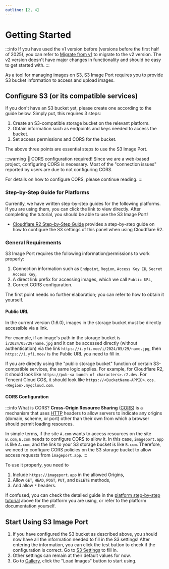 ```yaml
---
outline: [2, 4]
---
```


# Getting Started

:::info
If you have used the v1 version before (versions before the first half of 2025), you can refer to [Migrate from v1](/guide/migrate-from-v1) to migrate to the v2 version. The v2 version doesn't have major changes in functionality and should be easy to get started with.
:::

As a tool for managing images on S3, S3 Image Port requires you to provide S3 bucket information to access and upload images.

## Configure S3 (or its compatible services)

If you don't have an S3 bucket yet, please create one according to the guide below. Simply put, this requires 3 steps:

1. Create an S3-compatible storage bucket on the relevant platform.
2. Obtain information such as endpoints and keys needed to access the bucket.
3. Set access permissions and CORS for the bucket.

The above three points are essential steps to use the S3 Image Port.

:::warning :red_circle: CORS configuration required!
Since we are a web-based project, configuring CORS is necessary. Most of the "connection issues" reported by users are due to not configuring CORS.

For details on how to configure CORS, please continue reading.
:::

### Step-by-Step Guide for Platforms

Currently, we have written step-by-step guides for the following platforms. If you are using them, you can click the link to view directly. After completing the tutorial, you should be able to use the S3 Image Port!

- [Cloudflare R2 Step-by-Step Guide](/guide/for-cloudflare-r2) provides a step-by-step guide on how to configure the S3 settings of this panel when using Cloudflare R2.

### General Requirements

S3 Image Port requires the following information/permissions to work properly:

1. Connection information such as `Endpoint`, `Region`, `Access Key ID`, `Secret Access Key`,
2. A direct link prefix for accessing images, which we call `Public URL`,
3. Correct CORS configuration.

The first point needs no further elaboration; you can refer to how to obtain it yourself.

#### Public URL

In the current version (1.6.0), images in the storage bucket must be directly accessible via a link.

For example, if an image's path in the storage bucket is `i/2024/05/29/name.jpg` and it can be accessed directly (without authentication) via the link `https://i.yfi.moe/i/2024/05/29/name.jpg`, then `https://i.yfi.moe/` is the Public URL you need to fill in.

If you are directly using the "public storage bucket" function of certain S3-compatible services, the same logic applies. For example, for Cloudflare R2, it should look like `https://pub-<a bunch of characters>.r2.dev`. For Tencent Cloud COS, it should look like `https://<BucketName-APPID>.cos.<Region>.myqcloud.com`.

#### CORS Configuration

:::info What is CORS?
**Cross-Origin Resource Sharing** ([CORS](https://developer.mozilla.org/en-US/docs/Glossary/CORS)) is a mechanism that uses [HTTP](https://developer.mozilla.org/en-US/docs/Glossary/HTTP) headers to allow servers to indicate any origins (domain, scheme, or port) other than their own from which a browser should permit loading resources.

In simple terms, if the site `A.com` wants to access resources on the site `B.com`, `B.com` needs to configure CORS to allow it. In this case, `imageport.app` is like `A.com`, and the link to your S3 storage bucket is like `B.com`. Therefore, we need to configure CORS policies on the S3 storage bucket to allow access requests from `imageport.app`.
:::

To use it properly, you need to

1. Include `https://imageport.app` in the allowed Origins,
2. Allow `GET`, `HEAD`, `POST`, `PUT`, and `DELETE` methods,
3. And allow `*` headers.

If confused, you can check the detailed guide in the [platform step-by-step tutorial](#step-by-step-guide-for-platforms) above for the platform you are using, or refer to the platform documentation yourself.

## Start Using S3 Image Port

1. If you have configured the S3 bucket as described above, you should now have all the information needed to fill in the S3 settings! After entering the information, you can click the test button to check if the configuration is correct.
   Go to [S3 Settings](https://imageport.app/settings/s3) to fill in.
2. Other settings can remain at their default values for now.
3. Go to [Gallery](https://imageport.app/gallery), click the "Load Images" button to start using.
